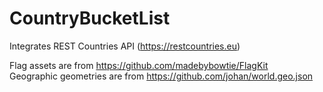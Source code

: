 # CountryBucketList
Integrates REST Countries API (https://restcountries.eu)

Flag assets are from https://github.com/madebybowtie/FlagKit  
Geographic geometries are from https://github.com/johan/world.geo.json
